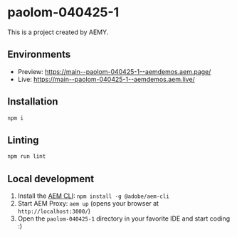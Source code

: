 # paolom-040425-1

This is a project created by AEMY.

## Environments

- Preview: https://main--paolom-040425-1--aemdemos.aem.page/
- Live: https://main--paolom-040425-1--aemdemos.aem.live/

## Installation

```sh
npm i
```

## Linting

```sh
npm run lint
```

## Local development

1. Install the [AEM CLI](https://github.com/adobe/helix-cli): `npm install -g @adobe/aem-cli`
1. Start AEM Proxy: `aem up` (opens your browser at `http://localhost:3000/`)
1. Open the `paolom-040425-1` directory in your favorite IDE and start coding :)